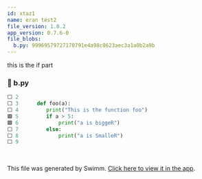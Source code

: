 ```yaml
---
id: xtaz1
name: eran test2
file_version: 1.0.2
app_version: 0.7.6-0
file_blobs:
  b.py: 99969579727170791e4a98c8623aec3a1a0b2a9b
---
```


this is the if part
<!-- NOTE-swimm-snippet: the lines below link your snippet to Swimm -->
### 📄 b.py
```python
⬜ 2      
⬜ 3      def foo(a):
⬜ 4      	print("This is the function foo")
🟩 5      	if a > 5:
🟩 6      		print("a is biggeR")
⬜ 7      	else:
⬜ 8      		print("a is SmalleR")
⬜ 9      
```

<br/>

This file was generated by Swimm. [Click here to view it in the app](https://swimm-web-app.web.app/repos/Z2l0aHViJTNBJTNBdGVzdC1naXRodWItYXBwJTNBJTNBc3dpbW1pbw==/docs/xtaz1).